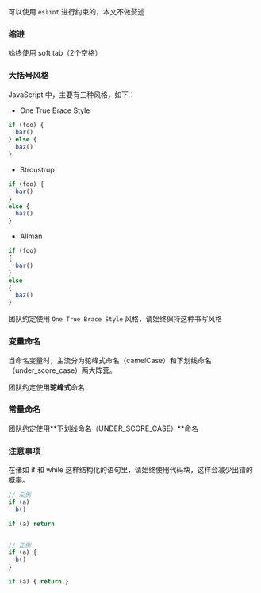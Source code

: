 可以使用 `eslint` 进行约束的，本文不做赘述


### 缩进

始终使用 soft tab（2个空格）


### 大括号风格

JavaScript 中，主要有三种风格，如下：

- One True Brace Style
```js
if (foo) {
  bar()
} else {
  baz()
}
```
- Stroustrup
```js
if (foo) {
  bar()
}
else {
  baz()
}
```
- Allman
```js
if (foo)
{
  bar()
}
else
{
  baz()
}
```

团队约定使用 `One True Brace Style` 风格，请始终保持这种书写风格


### 变量命名

当命名变量时，主流分为驼峰式命名（camelCase）和下划线命名（under_score_case）两大阵营。

团队约定使用**驼峰式**命名


### 常量命名

团队约定使用**下划线命名（UNDER_SCORE_CASE）**命名


### 注意事项

在诸如 if 和 while 这样结构化的语句里，请始终使用代码块，这样会减少出错的概率。

```js
// 反例
if (a)
  b()

if (a) return


// 正例
if (a) {
  b()
}

if (a) { return }
```